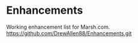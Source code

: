 # Enhancements
Working enhancement list for Marsh.com.
https://github.com/DrewAllen88/Enhancements.git
